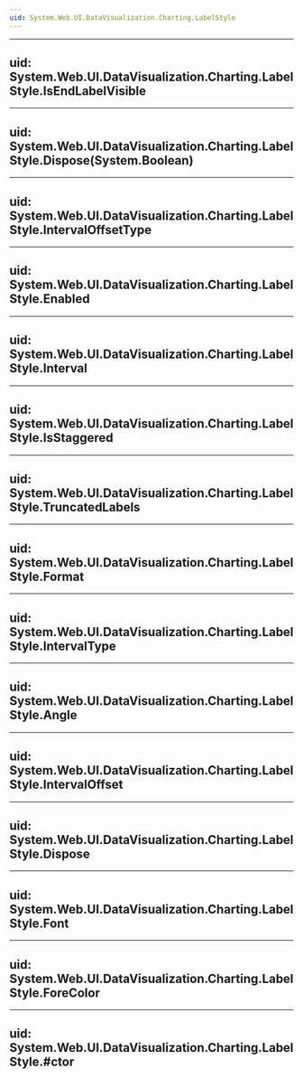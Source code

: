 ```yaml
---
uid: System.Web.UI.DataVisualization.Charting.LabelStyle
---
```


---
uid: System.Web.UI.DataVisualization.Charting.LabelStyle.IsEndLabelVisible
---

---
uid: System.Web.UI.DataVisualization.Charting.LabelStyle.Dispose(System.Boolean)
---

---
uid: System.Web.UI.DataVisualization.Charting.LabelStyle.IntervalOffsetType
---

---
uid: System.Web.UI.DataVisualization.Charting.LabelStyle.Enabled
---

---
uid: System.Web.UI.DataVisualization.Charting.LabelStyle.Interval
---

---
uid: System.Web.UI.DataVisualization.Charting.LabelStyle.IsStaggered
---

---
uid: System.Web.UI.DataVisualization.Charting.LabelStyle.TruncatedLabels
---

---
uid: System.Web.UI.DataVisualization.Charting.LabelStyle.Format
---

---
uid: System.Web.UI.DataVisualization.Charting.LabelStyle.IntervalType
---

---
uid: System.Web.UI.DataVisualization.Charting.LabelStyle.Angle
---

---
uid: System.Web.UI.DataVisualization.Charting.LabelStyle.IntervalOffset
---

---
uid: System.Web.UI.DataVisualization.Charting.LabelStyle.Dispose
---

---
uid: System.Web.UI.DataVisualization.Charting.LabelStyle.Font
---

---
uid: System.Web.UI.DataVisualization.Charting.LabelStyle.ForeColor
---

---
uid: System.Web.UI.DataVisualization.Charting.LabelStyle.#ctor
---
